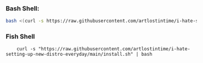 ### Bash Shell:

```bash
bash <(curl -s https://raw.githubusercontent.com/artlostintime/i-hate-setting-up-new-distro-everyday/main/install.sh)

```


### Fish Shell

```fish
    curl -s "https://raw.githubusercontent.com/artlostintime/i-hate-setting-up-new-distro-everyday/main/install.sh" | bash
```